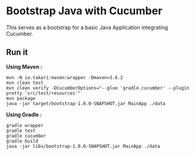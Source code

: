 # Bootstrap Java with Cucumber

This serves as a bootstrap for a basic Java Application integrating Cucumber.

## Run it

__Using Maven :__

```
mvn -N io.takari:maven:wrapper -Dmaven=3.6.2
mvn clean test
mvn clean verify -DCucumberOptions="--glue 'gradle.cucumber' --plugin pretty 'src/test/resources'"
mvn package
java -jar target/bootstrap-1.0.0-SNAPSHOT.jar MainApp ./data
```

__Using Gradle :__

```
gradle wrapper
gradle test
gradle cucumber
gradle build
java -jar libs/bootstrap-1.0.0-SNAPSHOT.jar MainApp ./data
```
